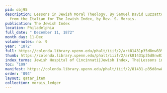 ```yaml
---
pid: obj95
description: Lessons in Jewish Moral Theology. By Samuel David Luzzatto [...] Translated
  from the Italian for The Jewish Index, by Rev. S. Morais.
publication: The Jewish Index
location: Philadelphia
full_date: " December 11, 1872"
month_day: 11-Dec
volume-notes: no. 9
year: '1872'
full: https://colenda.library.upenn.edu/phalt/iiif/2/ark81431p35d8nw83%2FSHA256E-s8977148--1dcb13bf51673828a8622811e33c305afaca02c039d58dd3f7aeb6bb694f45fa.jpeg/full/3500,/0/default.jpg
thumb: https://colenda.library.upenn.edu/phalt/iiif/2/ark81431p35d8nw83%2FSHA256E-s8977148--1dcb13bf51673828a8622811e33c305afaca02c039d58dd3f7aeb6bb694f45fa.jpeg/full/!200,200/0/default.jpg
index_terms: Jewish Hospital of Cincinnati|Jewish Index, The|Lessons in Moral Theology
toc: '109'
manifest: https://colenda.library.upenn.edu/phalt/iiif/2/81431-p35d8nw83/manifest
order: '094'
layout: qatar_item
collection: morais_ledger
---
```

